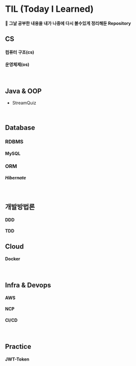 # TIL (Today I Learned)
<b>📌 그날 공부한 내용을 내가 나중에 다시 볼수있게 정리해둔 Repository</b>

## CS
#### 컴퓨터 구조(cs)
#### 운영체제(os)
<br>

## Java & OOP
- StreamQuiz

<br>

## Database
### RDBMS
#### MySQL

### ORM
##### Hibernate

<br>

## 개발방법론
#### DDD

#### TDD

## Cloud
#### Docker

<br>

## Infra & Devops
#### AWS

#### NCP

#### CI/CD

<br>

## Practice
#### JWT-Token 
